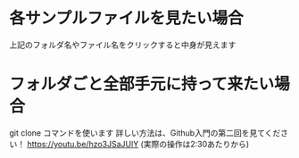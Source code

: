 # 各サンプルファイルを見たい場合
上記のフォルダ名やファイル名をクリックすると中身が見えます

# フォルダごと全部手元に持って来たい場合
git clone コマンドを使います
詳しい方法は、Github入門の第二回を見てください！
https://youtu.be/hzo3JSaJUlY 
(実際の操作は2:30あたりから)
